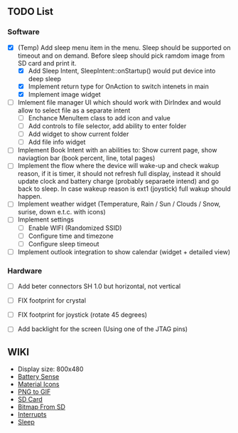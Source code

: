  ## TODO List

### Software
- [x] (Temp) Add sleep menu item in the menu. Sleep should be supported on timeout and on demand. Before sleep should pick ramdom image from SD card and print it.
    - [x] Add Sleep Intent, SleepIntent::onStartup() would put device into deep sleep
    - [x] Implement return type for OnAction to switch intenets in main
    - [x] Implement image widget
- [ ] Imlement file manager UI which should work with DirIndex and would allow to select file as a separate intent
    - [ ] Enchance MenuItem class to add icon and value
    - [ ] Add controls to file selector, add ability to enter folder
    - [ ] Add widget to show current folder
    - [ ] Add file info widget
- [ ] Implement Book Intent with an abilities to: Show current page, show naviagtion bar (book percent, line, total pages)
- [ ] Implement the flow where the device will wake-up and check wakup reason, if it is timer, it should not refresh full display, instead it should update clock and battery charge (probably separaete intend) and go back to sleep. In case wakeup reason is ext1 (joystick) full wakup should happen.
- [ ] Implement weather widget (Temperature, Rain / Sun / Clouds / Snow, surise, down e.t.c. with icons)
- [ ] Implement settings
    - [ ] Enable WIFI (Randomized SSID)
    - [ ] Configure time and timezone
    - [ ] Configure sleep timeout
- [ ] Implement outlook integration to show calendar (widget + detailed view)

### Hardware
- [ ] Add beter connectors SH 1.0 but horizontal, not vertical
- [ ] FIX footprint for crystal
- [ ] FIX footprint for joystick (rotate 45 degrees)
- [ ] Add backlight for the screen (Using one of the JTAG pins)


## WIKI
 - Display size: 800x480  
 - [Battery Sense](https://github.com/rlogiacco/BatterySense?tab=readme-ov-file)
 - [Material Icons](https://fonts.google.com/icons?icon.set=Material+Icons&icon.size=24&icon.color=%235f6368)
 - [PNG to GIF](https://cloudconvert.com/png-to-gif)
 - [SD Card](https://github.com/espressif/arduino-esp32/tree/master/libraries/SD)
 - [Bitmap From SD](https://github.com/ZinggJM/GxEPD2/blob/master/examples/GxEPD2_SD_Example/GxEPD2_SD_Example.ino)
 - [Interrupts](https://www.youtube.com/watch?v=CJhWlfkf-5M)
 - [Sleep](https://randomnerdtutorials.com/esp32-deep-sleep-arduino-ide-wake-up-sources/)